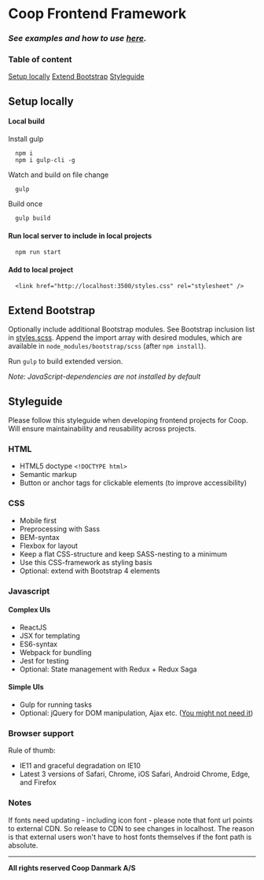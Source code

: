 # Coop Frontend Framework

### *See examples and how to use [here](https://coop-digital.github.io/coop-cvi/).*

### Table of content
[Setup locally](#setup-locally)
[Extend Bootstrap](#extend-bootstrap)
[Styleguide](#styleguide)

## Setup locally

#### Local build

Install gulp
```
  npm i
  npm i gulp-cli -g
```

Watch and build on file change
```
  gulp
```

Build once
```
  gulp build
```

#### Run local server to include in local projects

```
  npm run start
```

#### Add to local project

```
  <link href="http://localhost:3500/styles.css" rel="stylesheet" />
```

## Extend Bootstrap

Optionally include additional Bootstrap modules. See Bootstrap inclusion list in [styles.scss](src/sass/styles.scss). Append the import array with desired modules, which are available in `node_modules/bootstrap/scss` (after `npm install`).

Run `gulp` to build extended version.

*Note: JavaScript-dependencies are not installed by default*

## Styleguide

Please follow this styleguide when developing frontend projects for Coop. Will ensure maintainability and reusability across projects.

### HTML

* HTML5 doctype `<!DOCTYPE html>`
* Semantic markup
* Button or anchor tags for clickable elements (to improve accessibility)

### CSS

* Mobile first
* Preprocessing with Sass
* BEM-syntax
* Flexbox for layout
* Keep a flat CSS-structure and keep SASS-nesting to a minimum
* Use this CSS-framework as styling basis
* Optional: extend with Bootstrap 4 elements

### Javascript

#### Complex UIs

* ReactJS
* JSX for templating
* ES6-syntax
* Webpack for bundling
* Jest for testing
* Optional: State management with Redux + Redux Saga

#### Simple UIs

* Gulp for running tasks
* Optional: jQuery for DOM manipulation, Ajax etc. ([You might not need it](http://youmightnotneedjquery.com/))

### Browser support

Rule of thumb:
* IE11 and graceful degradation on IE10
* Latest 3 versions of Safari, Chrome, iOS Safari, Android Chrome, Edge, and Firefox

### Notes

If fonts need updating - including icon font - please note that font url points to external CDN. So release to CDN to see changes in localhost. The reason is that external users won't have to host fonts themselves if the font path is absolute.
___

**All rights reserved Coop Danmark A/S**

